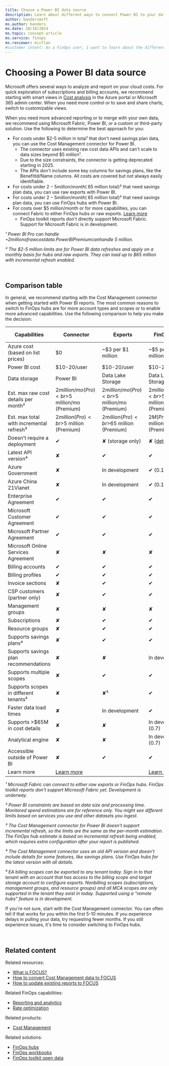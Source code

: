 ```yaml
---
title: Choose a Power BI data source
description: Learn about different ways to connect Power BI to your data to analyze and report on cloud costs, including connectors and exports.
author: bandersmsft
ms.author: banders
ms.date: 10/10/2024
ms.topic: concept-article
ms.service: finops
ms.reviewer: micflan
#customer intent: As a FinOps user, I want to learn about the different ways to connect Power BI to your data so that I can do it.
---
```


<!-- markdownlint-disable-next-line MD025 -->
# Choosing a Power BI data source

Microsoft offers several ways to analyze and report on your cloud costs. For quick exploration of subscriptions and billing accounts, we recommend starting with smart views in [Cost analysis](/azure/cost-management-billing/costs/quick-acm-cost-analysis) in the Azure portal or Microsoft 365 admin center. When you need more control or to save and share charts, switch to customizable views.

When you need more advanced reporting or to merge with your own data, we recommend using Microsoft Fabric, Power BI, or a custom or third-party solution. Use the following to determine the best approach for you:

- For costs under $2-5 million in total¹ that don't need savings plan data, you can use the Cost Management connector for Power BI.
   - The connector uses existing raw cost data APIs and can't scale to data sizes beyond $5 million¹.
   - Due to the size constraints, the connector is getting deprecated starting in 2025.
   - The APIs don't include some key columns for savings plans, like the BenefitId/Name columns. All costs are covered but not always easily identifiable.
- For costs under $2-5 million/month (~$65 million total)² that need savings plan data, you can use raw exports with Power BI.
- For costs under $2-5 million/month (~$65 million total)² that need savings plan data, you can use FinOps hubs with Power BI.
- For costs over $5 million/month or for more capabilities, you can connect Fabric to either FinOps hubs or raw exports. [Learn more](../../fabric/create-fabric-workspace-finops.md)
   - FinOps toolkit reports don't directly support Microsoft Fabric. Support for Microsoft Fabric is in development.

_¹ Power BI Pro can handle ~$2 million of raw cost data. Power BI Premium can handle ~$5 million._

_² The $2-5 million limits are for Power BI data refreshes and apply on a monthly basis for hubs and raw exports. They can load up to $65 million with incremental refresh enabled._

<br>

## Comparison table

In general, we recommend starting with the Cost Management connector when getting started with Power BI reports. The most common reasons to switch to FinOps hubs are for more account types and scopes or to enable more advanced capabilities. Use the following comparison to help you make the decision:

| Capabilities                                        |            Connector             |             Exports              |           FinOps hubs            |  Microsoft Fabric¹  |
| --------------------------------------------------- | ------------------------------ | ------------------------------ | ------------------------------ | ---------------------------- |
| Azure cost (based on list prices)                   |                $0                |           ~$3 per $1 million            |           ~$5 per $1 million            |          ~$3 per $1 million           |
| Power BI cost                                       |           $10-20/user            |           $10-20/user            |           $10-20/user            |             $300+              |
| Data storage                                        |             Power BI             |        Data Lake Storage         |        Data Lake Storage         |       Data Lake Storage        |
| Est. max raw cost details per month²     | $2 million/mo (Pro)<br>$5 million/mo (Premium) | $2 million/mo (Pro)<br>$5 million/mo (Premium) | $2 million/mo (Pro)<br>$5 million/mo (Premium) |              TBD               |
| Est. max total with incremental refresh³ |    $2 million (Pro)<br>$5 million (Premium)    |   $2 million (Pro)<br>$65 million (Premium)    |   $2M (Pro)<br>$65 million (Premium)    |              TBD               |
| Doesn't require a deployment                       |                ✔                 |         ✘ (storage only)         |   ✘ ([details][hubs-template])   |               ✘                |
| Latest API version⁴                      |                ✘                 |                ✔                 |                ✔                 |               ✔                |
| Azure Government                                    |                ✘                 |                In development                 |            ✔ (0.1.1)             |          ✔ (via Hubs)          |
| Azure China 21Vianet                                         |                ✘                 |                In development                 |            ✔ (0.1.1)             |          ✔ (via Hubs)          |
| Enterprise Agreement                                |                ✔                 |                ✔                 |                ✔                 |               ✔                |
| Microsoft Customer Agreement                        |                ✔                 |                ✔                 |                ✔                 |               ✔                |
| Microsoft Partner Agreement                         |                ✔                 |                ✔                 |                ✔                 |               ✔                |
| Microsoft Online Services Agreement                 |                ✘                 |                ✘                 |                ✘                 |              ✘               |
| Billing accounts                                    |                ✔                 |                ✔                 |                ✔                 |               ✔                |
| Billing profiles                                    |                ✔                 |                ✔                 |                ✔                 |               ✔                |
| Invoice sections                                    |                ✘                 |                ✔                 |                ✔                 |               ✔                |
| CSP customers (partner only)                        |                ✘                 |                ✔                 |                ✔                 |               ✔                |
| Management groups                                   |                ✘                 |                ✘                 |                ✘                 |              ✘               |
| Subscriptions                                       |                ✘                 |                ✔                 |                ✔                 |               ✔                |
| Resource groups                                     |                ✘                 |                ✔                 |                ✔                 |               ✔                |
| Supports savings plans⁴                  |                ✘                 |                ✔                 |                ✔                 |               ✔                |
| Supports savings plan recommendations               |                ✘                 |                ✘                 |                In development                 |               In development                |
| Supports multiple scopes                            |                ✘                 |                ✔                 |                ✔                 |               ✔                |
| Supports scopes in different tenants⁵    |                ✘                 |          ✘⁵           |                ✔                 |          ✔ (via Hubs)          |
| Faster data load times                              |                ✘                 |                In development                 |                ✔                 |          ✔ (via Hubs)          |
| Supports >$65M in cost details                      |                ✘                 |                ✘                 |             In development (0.7)              |              ✔               |
| Analytical engine                                   |                ✘                 |                ✘                 |             In development (0.7)              |              ✔               |
| Accessible outside of Power BI                      |                ✘                 |                ✔                 |                ✔                 |               ✔                |
| Learn more                                          |  [Learn more][about-connector]   |                                  |     [Learn more][about-hubs]     | [Learn more][about-workspaces] |

[about-connector]: /power-bi/connect-data/desktop-connect-azure-cost-management
[about-hubs]: ../hubs/finops-hubs-overview.md
[about-workspaces]: ../../fabric/create-fabric-workspace-finops.md
[hubs-template]: ../hubs/template.md

_¹ Microsoft Fabric can connect to either raw exports or FinOps hubs. FinOps toolkit reports don't support Microsoft Fabric yet. Development is underway._

_² Power BI constraints are based on data size and processing time. Monitored spend estimations are for reference only. You might see different limits based on services you use and other datasets you ingest._

_³ The Cost Management connector for Power BI doesn't support incremental refresh, so the limits are the same as the per-month estimation. The FinOps hub estimate is based on incremental refresh being enabled, which requires extra configuration after your report is published._

_⁴ The Cost Management connector uses an old API version and doesn't include details for some features, like savings plans. Use FinOps hubs for the latest version with all details._

_⁵ EA billing scopes can be exported to any tenant today. Sign in to that tenant with an account that has access to the billing scope and target storage account to configure exports. Nonbilling scopes (subscriptions, management groups, and resource groups) and all MCA scopes are only supported in the tenant they exist in today. Supported using a "remote hubs" feature is in development._

If you're not sure, start with the Cost Management connector. You can often tell if that works for you within the first 5-10 minutes. If you experience delays in pulling your data, try requesting fewer months. If you still experience issues, it's time to consider switching to FinOps hubs.

<br>

## Related content

Related resources:

- [What is FOCUS?](../../focus/what-is-focus.md)
- [How to convert Cost Management data to FOCUS](../../focus/convert.md)
- [How to update existing reports to FOCUS](../../focus/mapping.md)

<!-- TODO: Bring in after these resources are moved
- [Common terms](../../_resources/terms.md)
- [Data dictionary](../../_resources/data-dictionary.md)
-->

Related FinOps capabilities:

- [Reporting and analytics](../../framework/understand/reporting.md)
- [Rate optimization](../../framework/optimize/rates.md)

Related products:

- [Cost Management](/azure/cost-management-billing/costs/)

Related solutions:

- [FinOps hubs](../hubs/finops-hubs-overview.md)
- [FinOps workbooks](https://aka.ms/finops/workbooks)
- [FinOps toolkit open data](../open-data.md)

<br>